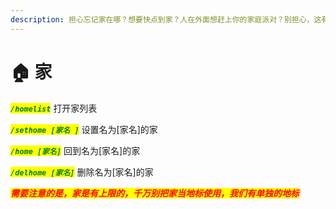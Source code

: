 ```yaml
---
description: 担心忘记家在哪？想要快点到家？人在外面想赶上你的家庭派对？别担心，这有些指令可以帮助你快点到家！
---
```


# 🏠 家

_<mark style="color:green;">**`/homelist`**</mark>_ 打开家列表

_<mark style="color:green;">**`/sethome [家名 ]`**</mark>_ 设置名为\[家名]的家

_<mark style="color:green;">**`/home [家名]`**</mark>_ 回到名为\[家名]的家

_<mark style="color:green;">**`/delhome [家名]`**</mark>_ 删除名为\[家名]的家

_<mark style="color:red;">**需要注意的是，家是有上限的，千万别把家当地标使用，我们有单独的地标**</mark>_
